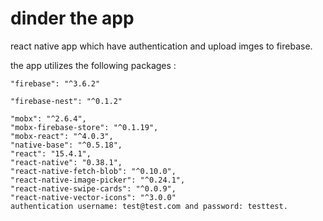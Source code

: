 # dinder the app
react native app which have authentication and upload imges to firebase.

the app utilizes the following packages :

    "firebase": "^3.6.2"

    "firebase-nest": "^0.1.2"
    
    "mobx": "^2.6.4",
    "mobx-firebase-store": "^0.1.19",
    "mobx-react": "^4.0.3",
    "native-base": "^0.5.18",
    "react": "15.4.1",
    "react-native": "0.38.1",
    "react-native-fetch-blob": "^0.10.0",
    "react-native-image-picker": "^0.24.1",
    "react-native-swipe-cards": "^0.0.9",
    "react-native-vector-icons": "^3.0.0"
    authentication username: test@test.com and password: testtest.